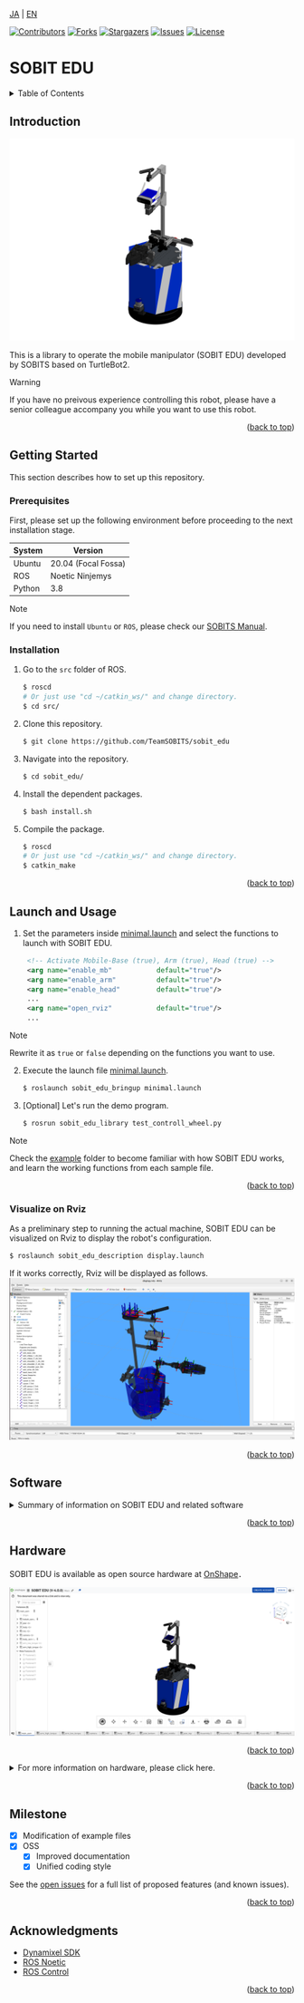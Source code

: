 <a name="readme-top"></a>

[JA](README.md) | [EN](README.en.md)

[![Contributors][contributors-shield]][contributors-url]
[![Forks][forks-shield]][forks-url]
[![Stargazers][stars-shield]][stars-url]
[![Issues][issues-shield]][issues-url]
[![License][license-shield]][license-url]

# SOBIT EDU

<!-- TABLE OF CONTENTS -->
<details>
  <summary>Table of Contents</summary>
  <ol>
    <li>
      <a href="#introduction">Introduction</a>
    </li>
    <li>
      <a href="#getting-started">Getting Started</a>
      <ul>
        <li><a href="#prerequisites">Prerequisites</a></li>
        <li><a href="#installation">Installation</a></li>
      </ul>
    </li>
    <li>
    　<a href="#launch-and-usage">Launch and Usage</a>
      <ul>
        <li><a href="#visualization-on-rviz<">Visualization on Rviz</a></li>
      </ul>
    </li>
    <li>
    　<a href="#software">Software</a>
      <ul>
        <li><a href="#joint-controller">Joint Controller</a></li>
        <li><a href="#wheel-controller">Wheel Controller</a></li>
      </ul>
    </li>
    <li>
    　<a href="#hardware">Hardware</a>
      <ul>
        <li><a href="#how-to-download-3d-parts">How to download 3D Parts</a></li>
        <li><a href="#electronic-circuit-diagram">Electronic Circuit Diagram</a></li>
        <li><a href="#features">Features</a></li>
        <li><a href="#bill-of-material-BOM">Bill of Material (BOM)</a></li>
      </ul>
    </li>
    <li><a href="#milestone">Milestone</a></li>
    <!-- <li><a href="#contributing">Contributing</a></li> -->
    <!-- <li><a href="#license">License</a></li> -->
    <li><a href="#acknowledgments">Acknowledgments</a></li>
  </ol>
</details>



<!-- INTRODUCTION -->
## Introduction

![SOBIT EDU](sobit_edu/docs/img/sobit_edu.png)

This is a library to operate the mobile manipulator (SOBIT EDU) developed by SOBITS based on TurtleBot2.

> [!WARNING]
> If you have no preivous experience controlling this robot, please have a senior colleague accompany you while you want to use this robot.

<p align="right">(<a href="#readme-top">back to top</a>)</p>



<!-- GETTING STARTED -->
## Getting Started

This section describes how to set up this repository.

### Prerequisites

First, please set up the following environment before proceeding to the next installation stage.

| System  | Version |
| ------------- | ------------- |
| Ubuntu | 20.04 (Focal Fossa) |
| ROS | Noetic Ninjemys |
| Python | 3.8 |

> [!NOTE]
> If you need to install `Ubuntu` or `ROS`, please check our [SOBITS Manual](https://github.com/TeamSOBITS/sobits_manual#%E9%96%8B%E7%99%BA%E7%92%B0%E5%A2%83%E3%81%AB%E3%81%A4%E3%81%84%E3%81%A6).

### Installation

1. Go to the `src` folder of ROS.
   ```sh
   $ roscd
   # Or just use "cd ~/catkin_ws/" and change directory.
   $ cd src/
   ```
2. Clone this repository.
   ```sh
   $ git clone https://github.com/TeamSOBITS/sobit_edu
   ```
3. Navigate into the repository.
   ```sh
   $ cd sobit_edu/
   ```
4. Install the dependent packages.
   ```sh
   $ bash install.sh
   ```
5. Compile the package.
   ```sh
   $ roscd
   # Or just use "cd ~/catkin_ws/" and change directory.
   $ catkin_make
   ```


<p align="right">(<a href="#readme-top">back to top</a>)</p>



<!-- LAUNCH AND USAGE EXAMPLES -->
## Launch and Usage

1. Set the parameters inside [minimal.launch](sobit_edu_bringup/launch/minimal.launch) and select the functions to launch with SOBIT EDU.
   ```xml
    <!-- Activate Mobile-Base (true), Arm (true), Head (true) -->
    <arg name="enable_mb"           default="true"/>
    <arg name="enable_arm"          default="true"/>
    <arg name="enable_head"         default="true"/>
    ...
    <arg name="open_rviz"           default="true"/>
    ...
   ```
> [!NOTE]
> Rewrite it as `true` or `false` depending on the functions you want to use.

2. Execute the launch file [minimal.launch](sobit_edu_bringup/launch/minimal.launch).
   ```sh
   $ roslaunch sobit_edu_bringup minimal.launch
   ```
3. [Optional] Let's run the demo program.
   ```sh
   $ rosrun sobit_edu_library test_controll_wheel.py
   ```

> [!NOTE]
> Check the [example](sobit_edu_library/example/) folder to become familiar with how SOBIT EDU works, and learn the working functions from each sample file.

<p align="right">(<a href="#readme-top">back to top</a>)</p>


### Visualize on Rviz

As a preliminary step to running the actual machine, SOBIT EDU can be visualized on Rviz to display the robot's configuration.

```sh
$ roslaunch sobit_edu_description display.launch
```

If it works correctly, Rviz will be displayed as follows.
![SOBIT EDU Display with Rviz](sobit_edu/docs/img/sobit_edu_display.png)

<p align="right">(<a href="#readme-top">back to top</a>)</p>


## Software

<details>
<summary>Summary of information on SOBIT EDU and related software</summary>


### Joint Controller

This is a summary of information for moving the pan-tilt mechanism and manipulators of SOBIT EDU.

<p align="right">(<a href="#readme-top">back to top</a>)</p>


#### Movement Methods

1.  `moveToPose()` : Move it to a predetermined pose.
    ```cpp
    bool moveToPose(
        const std::string& pose_name,   // Pose name
        const double sec = 5.0          // Moving duration [s]
    );
    ```

> [!NOTE]
> Existing poses are found in [sobit_edu_pose.yaml](sobit_edu_library/config/sobit_edu_pose.yaml). Please refer to [How to set new poses](#how-to-set-new-poses) for how to create poses.

2.  `moveJoint()` : Moves a specified joint to an arbitrary angle.
    ```cpp
    bool sobit::SobitEduJointController::moveJoint (
        const Joint joint_num,          // Joint Number (Defined)
        const double rad,               // Moving Angle [rad]
        const double sec = 5.0,         // Moving Duration [s]
        bool is_sleep = true            // Flag for sleep after movement
    );
    ```

> [!NOTE]
> `Joint Number` please check [Joints Name](#joints-name).

3.  `moveAllJoint()` : Moves all joints to an arbitrary angle.
    ```cpp
    bool sobit::SobitEduJointController::moveJoint (
        const double arm_shoulder_pan,  // Moving Angle [rad]
        const double arm_shoulder_tilt, // Moving Angle [rad]
        const double arm_elbow_tilt,    // Moving Angle [rad]
        const double arm_wrist_tilt,    // Moving Angle [rad]
        const double hand,              // Moving Angle [rad]
        const double head_camera_pan,   // Moving Angle [rad]
        const double head_camera_tilt,  // Moving Angle [rad]
        const double sec = 5.0,         // Moving Angle [s]
        bool is_sleep = true            // Flag for sleep after movement
    );
    ```

1.  `moveHeadPanTilt()` : Moves the pan-tilt mechanism to an arbitrary angle.
    ```cpp
    bool sobit::SobitEduJointController::moveHeadPanTilt(
        const double pan_rad,           // Moving Angle [rad]
        const double tilt_rad,          // Moving Angle [rad]
        const double sec = 5.0,         // Moving Duration [s]
        bool is_sleep = true            // Flag for sleep after movement
    );
    ```
 
1.  `moveArm()` : Moves the robot arm joints to an arbitrary angle.
    ```cpp
    bool sobit::SobitEduJointController::moveArm(
        const double arm_shoulder_pan,  // Moving Angle [rad]
        const double arm_shoulder_tilt, // Moving Angle [rad]
        const double arm_elbow_tilt,    // Moving Angle [rad]
        const double arm_wrist_tilt,    // Moving Angle [rad]
        const double hand,              // Moving Angle [rad]
        const double sec = 5.0,         // Moving Duration [s]
        bool is_sleep = true            // Flag for sleep after movement
    );
    ```


1.  `moveGripperToTargetCoord()` : Move the hand to xyz coordinates (grasp mode).
    ```cpp
    bool sobit::SobitEduJointController::moveGripperToTargetCoord(
        const double target_pos_x,       // Grasp destination x [m]
        const double target_pos_y,       // Grasp destination y [m]
        const double target_pos_z,       // Grasp destination z [m]
        const double shift_x,            // Shift the x-axis [m]
        const double shift_y,            // Shift the y-axis [m]
        const double shift_z             // Shift the z-axis [m]
        const double sec = 5.0,          // Moving Duration [s]
        bool is_sleep = true             // Flag for sleep after movement
    );
    ```

1.  `moveGripperToTargetTF()` : Moves the hand to the tf name (grasp mode).
    ```cpp
    bool sobit::SobitEduJointController::moveGripperToTargetTF(
        const std::string& target_name,     // Grasp Target tf name
        const double shift_x,               // Shift the x-axis [m]
        const double shift_y,               // Shift the y-axis [m]
        const double shift_z                // Shift the z-axis [m]
        const double sec = 5.0,             // Moving Duration [s]
        bool is_sleep = true                // Flag for sleep after movement
    );
    ```

1.  `moveGripperToPlaceCoord()` : Moves the hand to xyz coordinates (placement mode).
    ```cpp
    bool sobit::SobitEduJointController::moveGripperToPlaceCoord(
        const double target_pos_x,       // Place destination x [m]
        const double target_pos_y,       // Place destination y [m]
        const double target_pos_z,       // Place destination z [m]
        const double shift_x,            // Shift the x-axis [m]
        const double shift_y,            // Shift the y-axis [m]
        const double shift_z             // Shift the z-axis [m]
        const double sec = 5.0,          // Moving Duration [s]
        bool is_sleep = true             // Flag for sleep after movement
    ); 
    ```

1.  `moveGripperToPlaceTF()` : Moves the hand to the tf name (placement mode).
    ```cpp
    bool sobit::SobitEduJointController::moveGripperToPlaceTF(
        const std::string& target_name,     // Place Target tf name
        const double shift_x,               // Shift the x-axis [m]
        const double shift_y,               // Shift the y-axis [m]
        const double shift_z                // Shift the z-axis [m]
        const double sec = 5.0,             // Moving Duration [s]
        bool is_sleep = true                // Flag for sleep after movement
    );
    ```

1.  `graspDecision()` : Based on the hand current value , the grasp judgment is returned.
    ```cpp
    bool sobit::SobitEduJointController::graspDecision(
        const int min_curr = 300,       // Minimum current value
        const int max_curr = 1000       // Maximum current value
     );
    ```

1.  `placeDecision()` : Based on the hand current value , the place judgment is returned.
    ```cpp
    bool sobit::SobitEduJointController::graspDecision( 
        const int min_curr = 500,       // Minimum current value
        const int max_curr = 1000       // Maximum current value
    );
    ```

<p align="right">(<a href="#readme-top">back to top</a>)</p>


#### Joints name

The joint names of SOBIT EDU and their constants are listed below.


| Joint Number | Joint Name | Joint Constant Name |
| :---: | --- | --- |
| 0 | arm_shoulder_pan_joint | ARM_SHOULDER_PAN_JOINT |
| 1 | arm_shoulder_1_tilt_joint | ARM_SHOULDER_1_TILT_JOINT |
| 2 | arm_shoulder_2_tilt_joint | ARM_SHOULDER_2_TILT_JOINT |
| 3 | arm_elbow_1_tilt_joint | ARM_ELBOW_1_TILT_JOINT |
| 4 | arm_elbow_2_tilt_joint | ARM_ELBOW_2_TILT_JOINT |
| 5 | arm_wrist_tilt_joint | ARM_WRIST_TILT_JOINT |
| 6 | hand_joint | HAND_JOINT |
| 7 | head_camera_pan_joint | HEAD_CAMERA_PAN_JOINT |
| 8 | head_camera_tilt_joint | HEAD_CAMERA_TILT_JOINT |


<p align="right">(<a href="#readme-top">back to top</a>)</p>


#### How to set new poses

Poses can be added and edited in the file [sobit_edu_pose.yaml](sobit_edu_library/config/sobit_edu_pose.yaml). The format is as follows:


```yaml
sobit_edu_pose:
    - { 
        pose_name: "pose_name",
        arm_shoulder_pan_joint: 0.00,
        arm_shoulder_1_tilt_joint: 1.5708,
        arm_elbow_1_tilt_joint: -1.40,
        arm_wrist_tilt_joint: -0.17,
        hand_joint: -1.00,
        head_camera_pan_joint: 0.00,
        head_camera_tilt_joint: 0.00
    }
    ...
```  

### Wheel Controller

This is a summary of information for moving the SOBIT EDU moving mechanism.

<p align="right">(<a href="#readme-top">back to top</a>)</p>


#### Wheel Movement Methodes

1.  `controlWheelLinear()` : Perform translational motion (straight-line, diagonal, or lateral movement).
    ```cpp
    bool sobit::SobitEduWheelController::controlWheelLinear (
        const double distance,            // Straight travel distance [m]
    )
    ```  
2.  `controlWheelRotateRad()` : Perform rotational motion (method: Radian)
    ```cpp
    bool sobit::SobitEduWheelController::controlWheelRotateRad (
        const double angle_rad,             // Center Rotation Angle [rad]
    )
    ```  
3.  `controlWheelRotateDeg()`   :   Perform rotational motion (method: Degree)
    ```cpp
    bool sobit::SobitEduWheelController::controlWheelRotateDeg ( 
        const double angle_deg,             // Center Rotation Angle (deg)
    )
    ```

</details>

<p align="right">(<a href="#readme-top">back to top</a>)</p>


## Hardware

SOBIT EDU is available as open source hardware at [OnShape](https://cad.onshape.com/documents/0aff733aa8798f27efd96de3/w/e6c482276f9b94eef89215b6/e/a80437dc83d4b5d5f30b153e)．

![SOBIT EDU in OnShape](sobit_edu/docs/img/sobit_edu_onshape.png)

<p align="right">(<a href="#readme-top">back to top</a>)</p>


<details>
<summary>For more information on hardware, please click here.</summary>

### How to download 3D parts

1. Access Onshape.

> [!NOTE]
> You do not need to create an `OnShape` account to download files. However, if you wish to copy the entire document, we recommend that you create an account.

2. `Select the part in `Instances` by right-clicking on it.
2. A list will be displayed, press the `Export` button.
1. In the window that appears, there is a `Format` item. Select `STEP`.
1. Finally, press the blue `Export` button to start the download.

<p align="right">(<a href="#readme-top">back to top</a>)</p>


### Electronic Circuit Diagram

TBD

<p align="right">(<a href="#readme-top">back to top</a>)</p>


### Features

| Item | Details |
| --- | --- |
| Maximum linear velocity | 0.65[m/s] |
| Maximum Rotational Speed | 3.1415[rad/s] |
| Maximum Payload | 0.35[kg] |
| Size (LxWxH) | 640x400x1150[mm] |
| Weight | 10.5[kg] |
| Remote Controller | PS3/PS4 |
| LiDAR | UST-20LX |
| RGB-D | Azure Kinect DK|
| IMU | LSM6DSMUS |
| Speaker | Mono Speaker |
| Microphone | Condenser Microphone |
| Actuator (Arm) |7 x XM430-W320 |
| Movement Mechanism | TurtleBot2 |
| Power Supply | 2 x Makita 6.0Ah 18V |
| PC Connection | USB |

<p align="right">(<a href="#readme-top">back to top</a>)</p>


### Bill of Material (BOM)

| Part | Model Number | Quantity | Where to Buy |
| --- | --- | --- | --- |
| --- | --- | 1 | [link]() |
| --- | --- | 1 | [link]() |
| --- | --- | 1 | [link]() |
| --- | --- | 1 | [link]() |
| --- | --- | 1 | [link]() |
| --- | --- | 1 | [link]() |
| --- | --- | 1 | [link]() |
| --- | --- | 1 | [link]() |
| --- | --- | 1 | [link]() |
| --- | --- | 1 | [link]() |
| --- | --- | 1 | [link]() |
| --- | --- | 1 | [link]() |
| --- | --- | 1 | [link]() |

</details>

<p align="right">(<a href="#readme-top">back to top</a>)</p>


<!-- MILESTONE -->
## Milestone

- [x] Modification of example files
- [x] OSS
    - [x] Improved documentation
    - [x] Unified coding style

See the [open issues][issues-url] for a full list of proposed features (and known issues).

<p align="right">(<a href="#readme-top">back to top</a>)</p>


<!-- CONTRIBUTING -->
<!-- ## Contributing

Contributions are what make the open source community such an amazing place to learn, inspire, and create. Any contributions you make are **greatly appreciated**.

If you have a suggestion that would make this better, please fork the repo and create a pull request. You can also simply open an issue with the tag "enhancement".
Don't forget to give the project a star! Thanks again!

1. Fork the Project
2. Create your Feature Branch (`git checkout -b feature/AmazingFeature`)
3. Commit your Changes (`git commit -m 'Add some AmazingFeature'`)
4. Push to the Branch (`git push origin feature/AmazingFeature`)
5. Open a Pull Request

<p align="right">(<a href="#readme-top">上に戻る</a>)</p> -->



<!-- LICENSE -->
<!-- ## License

Distributed under the MIT License. See `LICENSE.txt` for more NOTErmation.

<p align="right">(<a href="#readme-top">上に戻る</a>)</p> -->



<!-- ACKNOWLEDGMENTS -->
## Acknowledgments

* [Dynamixel SDK](https://emanual.robotis.com/docs/en/software/dynamixel/dynamixel_sdk/overview/)
* [ROS Noetic](http://wiki.ros.org/noetic)
* [ROS Control](http://wiki.ros.org/ros_control)

<p align="right">(<a href="#readme-top">back to top</a>)</p>



<!-- MARKDOWN LINKS & IMAGES -->
<!-- https://www.markdownguide.org/basic-syntax/#reference-style-links -->
[contributors-shield]: https://img.shields.io/github/contributors/TeamSOBITS/sobit_edu.svg?style=for-the-badge
[contributors-url]: https://github.com/TeamSOBITS/sobit_edu/graphs/contributors
[forks-shield]: https://img.shields.io/github/forks/TeamSOBITS/sobit_edu.svg?style=for-the-badge
[forks-url]: https://github.com/TeamSOBITS/sobit_edu/network/members
[stars-shield]: https://img.shields.io/github/stars/TeamSOBITS/sobit_edu.svg?style=for-the-badge
[stars-url]: https://github.com/TeamSOBITS/sobit_edu/stargazers
[issues-shield]: https://img.shields.io/github/issues/TeamSOBITS/sobit_edu.svg?style=for-the-badge
[issues-url]: https://github.com/TeamSOBITS/sobit_edu/issues
[license-shield]: https://img.shields.io/github/license/TeamSOBITS/sobit_edu.svg?style=for-the-badge
[license-url]: LICENSE
